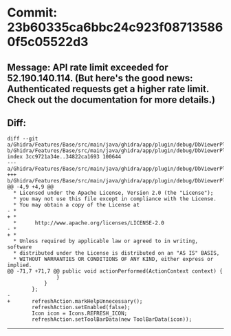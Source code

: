 # Commit: 23b60335ca6bbc24c923f087135860f5c05522d3
## Message: API rate limit exceeded for 52.190.140.114. (But here's the good news: Authenticated requests get a higher rate limit. Check out the documentation for more details.)
## Diff:
```
diff --git a/Ghidra/Features/Base/src/main/java/ghidra/app/plugin/debug/DbViewerPlugin.java b/Ghidra/Features/Base/src/main/java/ghidra/app/plugin/debug/DbViewerPlugin.java
index 3cc9721a34e..34822ca1693 100644
--- a/Ghidra/Features/Base/src/main/java/ghidra/app/plugin/debug/DbViewerPlugin.java
+++ b/Ghidra/Features/Base/src/main/java/ghidra/app/plugin/debug/DbViewerPlugin.java
@@ -4,9 +4,9 @@
  * Licensed under the Apache License, Version 2.0 (the "License");
  * you may not use this file except in compliance with the License.
  * You may obtain a copy of the License at
- * 
+ *
  *      http://www.apache.org/licenses/LICENSE-2.0
- * 
+ *
  * Unless required by applicable law or agreed to in writing, software
  * distributed under the License is distributed on an "AS IS" BASIS,
  * WITHOUT WARRANTIES OR CONDITIONS OF ANY KIND, either express or implied.
@@ -71,7 +71,7 @@ public void actionPerformed(ActionContext context) {
 				}
 			}
 		};
-
+		refreshAction.markHelpUnnecessary();
 		refreshAction.setEnabled(false);
 		Icon icon = Icons.REFRESH_ICON;
 		refreshAction.setToolBarData(new ToolBarData(icon));
```
-----------------------------------

